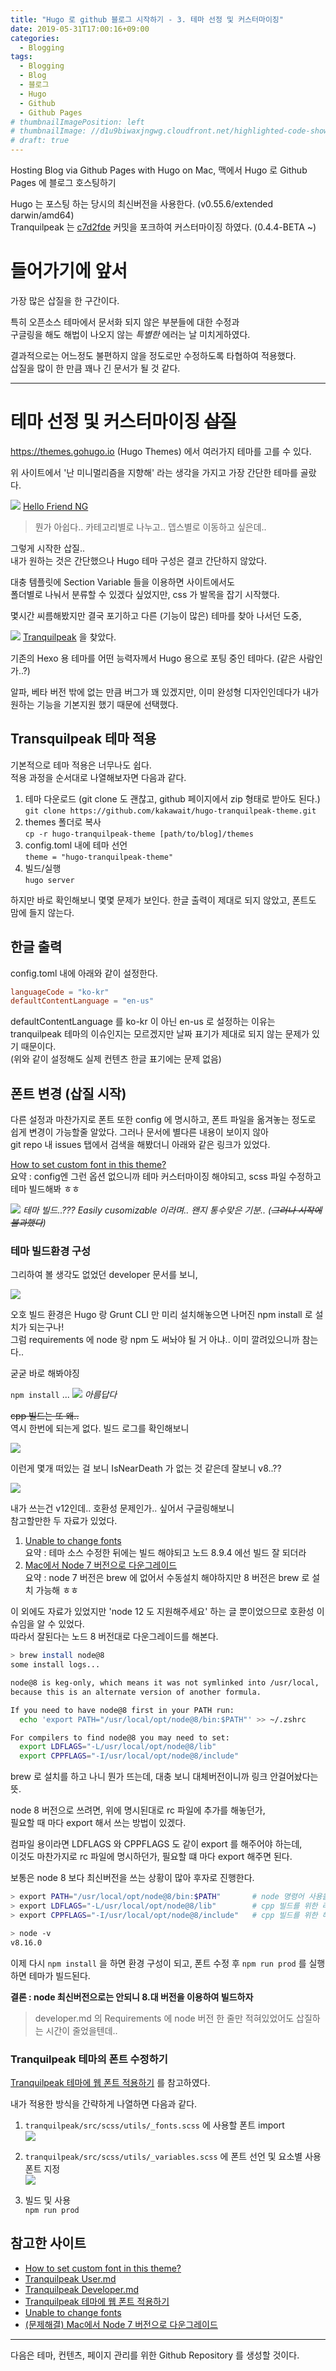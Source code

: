 ```yaml
---
title: "Hugo 로 github 블로그 시작하기 - 3. 테마 선정 및 커스터마이징"
date: 2019-05-31T17:00:16+09:00
categories:
  - Blogging
tags:
  - Blogging
  - Blog
  - 블로그
  - Hugo
  - Github
  - Github Pages
# thumbnailImagePosition: left
# thumbnailImage: //d1u9biwaxjngwg.cloudfront.net/highlighted-code-showcase/peak-140.jpg
# draft: true
---
```

Hosting Blog via Github Pages with Hugo on Mac, 맥에서 Hugo 로 Github Pages 에 블로그 호스팅하기

Hugo 는 포스팅 하는 당시의 최신버전을 사용한다. (v0.55.6/extended darwin/amd64)  
Tranquilpeak 는 [c7d2fde](https://github.com/kakawait/hugo-tranquilpeak-theme/tree/c7d2fdee5d258d95089e0ee73333f37e6e823e0d) 커밋을 포크하여 커스터마이징 하였다. (0.4.4-BETA ~)
<!--toc-->

# 들어가기에 앞서

가장 많은 삽질을 한 구간이다.

특히 오픈소스 테마에서 문서화 되지 않은 부분들에 대한 수정과  
구글링을 해도 해법이 나오지 않는 *특별한*  에러는 날 미치게하였다.

결과적으로는 어느정도 불편하지 않을 정도로만 수정하도록 타협하여 적용했다.  
삽질을 많이 한 만큼 꽤나 긴 문서가 될 것 같다.

-----

# 테마 선정 및 커스터마이징 ~~삽질~~

https://themes.gohugo.io (Hugo Themes) 에서 여러가지 테마를 고를 수 있다.

위 사이트에서 '난 미니멀리즘을 지향해' 라는 생각을 가지고 가장 간단한 테마를 골랐다.  
  
![](/res/img/blogging/hello_friend_ng_showcase.png) [Hello Friend NG](https://github.com/rhazdon/hugo-theme-hello-friend-ng)

> 뭔가 아쉽다.. 카테고리별로 나누고.. 뎁스별로 이동하고 싶은데..

그렇게 시작한 삽질..  
내가 원하는 것은 간단했으나 Hugo 테마 구성은 결코 간단하지 않았다.

대충 템플릿에 Section Variable 들을 이용하면 사이트에서도  
폴더별로 나눠서 분류할 수 있겠다 싶었지만, css 가 발목을 잡기 시작했다.

몇시간 씨름해봤지만 결국 포기하고 다른 (기능이 많은) 테마를 찾아 나서던 도중,  
  
![](/res/img/blogging/tranquilpeak_showcase.png) [Tranquilpeak](https://github.com/kakawait/hugo-tranquilpeak-theme.git) 을 찾았다.

기존의 Hexo 용 테마를 어떤 능력자께서 Hugo 용으로 포팅 중인 테마다. (같은 사람인가..?)

알파, 베타 버전 밖에 없는 만큼 버그가 꽤 있겠지만, 
이미 완성형 디자인인데다가 내가 원하는 기능을 기본지원 했기 때문에 선택했다.

## Transquilpeak 테마 적용

기본적으로 테마 적용은 너무나도 쉽다.  
적용 과정을 순서대로 나열해보자면 다음과 같다.

1. 테마 다운로드 (git clone 도 괜찮고, github 페이지에서 zip 형태로 받아도 된다.)  
`git clone https://github.com/kakawait/hugo-tranquilpeak-theme.git`
2. themes 폴더로 복사  
`cp -r hugo-tranquilpeak-theme [path/to/blog]/themes`
3. config.toml 내에 테마 선언  
`theme = "hugo-tranquilpeak-theme"`
4. 빌드/실행  
`hugo server`

하지만 바로 확인해보니 몇몇 문제가 보인다. 
한글 출력이 제대로 되지 않았고, 폰트도 맘에 들지 않는다.

## 한글 출력

config.toml 내에 아래와 같이 설정한다.

```toml
languageCode = "ko-kr"
defaultContentLanguage = "en-us"
```

defaultContentLanguage 를 ko-kr 이 아닌 en-us 로 설정하는 이유는  
tranquilpeak 테마의 이슈인지는 모르겠지만 날짜 표기가 제대로 되지 않는 문제가 있기 때문이다.  
(위와 같이 설정해도 실제 컨텐츠 한글 표기에는 문제 없음)

## 폰트 변경 (삽질 시작)

다른 설정과 마찬가지로 폰트 또한 config 에 명시하고, 폰트 파일을 옮겨놓는 정도로 쉽게 변경이 가능할줄 알았다. 
그러나 문서에 별다른 내용이 보이지 않아  
git repo 내 issues 탭에서 검색을 해봤더니 아래와 같은 링크가 있었다.

[How to set custom font in this theme?](https://github.com/kakawait/hugo-tranquilpeak-theme/issues/52)  
요약 : config엔 그런 옵션 없으니까 테마 커스터마이징 해야되고, scss 파일 수정하고 테마 빌드해봐 ㅎㅎ

![](/res/img/blogging/user_md_easy_custom.png) *테마 빌드..??? Easily cusomizable 이라며.. 왠지 통수맞은 기분.. (~~그러나 시작에 불과했다~~)*

### 테마 빌드환경 구성

그리하여 볼 생각도 없었던 developer 문서를 보니,

![](/res/img/blogging/developer_md_requirements.png) 

오호 빌드 환경은 Hugo 랑 Grunt CLI 만 미리 설치해놓으면 나머진 npm install 로 설치가 되는구나!  
그럼 requirements 에 node 랑 npm 도 써놔야 될 거 아냐.. 이미 깔려있으니까 참는다..

굳굳 바로 해봐야징

`npm install`
...
![](/res/img/blogging/build_error.png) *아름답다*

~~cpp 빌드는 또 왜..~~  
역시 한번에 되는게 없다. 빌드 로그를 확인해보니

![](/res/img/blogging/build_error_2.png)

이런게 몇개 떠있는 걸 보니 IsNearDeath 가 없는 것 같은데 잘보니 v8..??

![](/res/img/blogging/node_version.png)

내가 쓰는건 v12인데.. 호환성 문제인가.. 싶어서 구글링해보니  
참고할만한 두 자료가 있었다.

1. [Unable to change fonts](https://github.com/kakawait/hugo-tranquilpeak-theme/issues/259)  
요약 : 테마 소스 수정한 뒤에는 빌드 해야되고 노드 8.9.4 에선 빌드 잘 되더라
2. [Mac에서 Node 7 버전으로 다운그레이드](https://johngrib.github.io/wiki/trouble-shooting-node-7-install/#nodejsorg에서-다운로드---성공)  
요약 : node 7 버전은 brew 에 없어서 수동설치 해야하지만 8 버전은 brew 로 설치 가능해 ㅎㅎ

이 외에도 자료가 있었지만 'node 12 도 지원해주세요' 하는 글 뿐이었으므로 호환성 이슈임을 알 수 있었다.  
따라서 잘된다는 노드 8 버전대로 다운그레이드를 해본다.

```zsh
> brew install node@8
some install logs...

node@8 is keg-only, which means it was not symlinked into /usr/local,
because this is an alternate version of another formula.

If you need to have node@8 first in your PATH run:
  echo 'export PATH="/usr/local/opt/node@8/bin:$PATH"' >> ~/.zshrc

For compilers to find node@8 you may need to set:
  export LDFLAGS="-L/usr/local/opt/node@8/lib"
  export CPPFLAGS="-I/usr/local/opt/node@8/include"
```
brew 로 설치를 하고 나니 뭔가 뜨는데, 대충 보니 대체버전이니까 링크 안걸어놨다는 뜻.

node 8 버전으로 쓰려면, 위에 명시된대로 rc 파일에 추가를 해놓던가,  
필요할 때 마다 export 해서 쓰는 방법이 있겠다.  

컴파일 용이라면 LDFLAGS 와 CPPFLAGS 도 같이 export 를 해주어야 하는데,  
이것도 마찬가지로 rc 파일에 명시하던가, 필요할 떄 마다 export 해주면 된다.  

보통은 node 8 보다 최신버전을 쓰는 상황이 많아 후자로 진행한다.
```zsh
> export PATH="/usr/local/opt/node@8/bin:$PATH"       # node 명령어 사용을 위한 bin path 선언
> export LDFLAGS="-L/usr/local/opt/node@8/lib"        # cpp 빌드를 위한 라이브러리 path 선언
> export CPPFLAGS="-I/usr/local/opt/node@8/include"   # cpp 빌드를 위한 헤더파일 path 선언

> node -v
v8.16.0
```
이제 다시 `npm install` 을 하면 환경 구성이 되고,
폰트 수정 후 `npm run prod` 를 실행하면 테마가 빌드된다.

**결론 : node 최신버전으로는 안되니 8.대 버전을 이용하여 빌드하자**

> developer.md 의 Requirements 에 node 버전 한 줄만 적혀있었어도 삽질하는 시간이 줄었을텐데..

### Tranquilpeak 테마의 폰트 수정하기

[Tranquilpeak 테마에 웹 폰트 적용하기](http://blog.lattecom.xyz/2016/05/08/tranquilpeak-theme-web-font/) 를 참고하였다.

내가 적용한 방식을 간략하게 나열하면 다음과 같다.

1. `tranquilpeak/src/scss/utils/_fonts.scss` 에 사용할 폰트 import  
![](/res/img/blogging/import_font.png)

2. `tranquilpeak/src/scss/utils/_variables.scss` 에 폰트 선언 및 요소별 사용 폰트 지정  
![](/res/img/blogging/change_font.png)

3. 빌드 및 사용  
`npm run prod`

## 참고한 사이트

- [How to set custom font in this theme?](https://github.com/kakawait/hugo-tranquilpeak-theme/issues/52) 
- [Tranquilpeak User.md](https://github.com/kakawait/hugo-tranquilpeak-theme/blob/master/docs/user.md)
- [Tranquilpeak Developer.md](https://github.com/kakawait/hugo-tranquilpeak-theme/blob/master/docs/developer.md)
- [Tranquilpeak 테마에 웹 폰트 적용하기](http://blog.lattecom.xyz/2016/05/08/tranquilpeak-theme-web-font/)
- [Unable to change fonts](https://github.com/kakawait/hugo-tranquilpeak-theme/issues/259)  
- [(문제해결) Mac에서 Node 7 버전으로 다운그레이드](https://johngrib.github.io/wiki/trouble-shooting-node-7-install)

-----
다음은 테마, 컨텐츠, 페이지 관리를 위한 Github Repository 를 생성할 것이다.